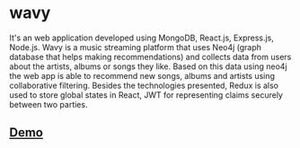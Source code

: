 # wavy
It's an web application developed using MongoDB, React.js, Express.js, Node.js. Wavy is a music streaming platform that uses Neo4j (graph database that helps making recommendations) and collects data from users about the artists, albums or songs they like. Based on this data using neo4j the web app is able to recommend new songs, albums and artists using collaborative filtering.
Besides the technologies presented, Redux is also used to store global states in React, JWT for representing claims securely between two parties.

## [Demo](https://www.youtube.com/watch?v=eO77l7X-n3U)

